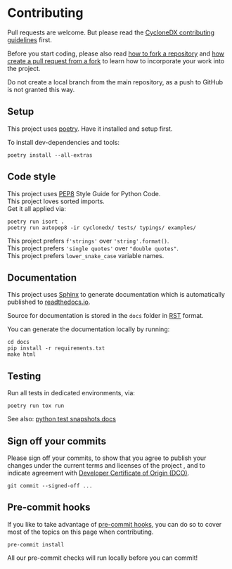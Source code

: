 # Contributing

Pull requests are welcome.
But please read the
[CycloneDX contributing guidelines](https://github.com/CycloneDX/.github/blob/master/CONTRIBUTING.md)
first.

Before you start coding, please also read 
[how to fork a repository](https://docs.github.com/en/pull-requests/collaborating-with-pull-requests/working-with-forks/fork-a-repo)
and [how create a pull request from a fork](https://docs.github.com/en/pull-requests/collaborating-with-pull-requests/proposing-changes-to-your-work-with-pull-requests/creating-a-pull-request-from-a-fork)
to learn how to incorporate your work into the project.

Do not create a local branch from the main repository, as a push to GitHub is not granted this way.
## Setup

This project uses [poetry]. Have it installed and setup first.

To install dev-dependencies and tools:

```shell
poetry install --all-extras
```

## Code style

This project uses [PEP8] Style Guide for Python Code.  
This project loves sorted imports.  
Get it all applied via:

```shell
poetry run isort .
poetry run autopep8 -ir cyclonedx/ tests/ typings/ examples/
```

This project prefers `f'strings'` over `'string'.format()`.  
This project prefers `'single quotes'` over `"double quotes"`.  
This project prefers `lower_snake_case` variable names.  

## Documentation

This project uses [Sphinx] to generate documentation which is automatically published to [readthedocs.io].

Source for documentation is stored in the `docs` folder in [RST] format.

You can generate the documentation locally by running:

```shell
cd docs
pip install -r requirements.txt
make html
```

## Testing

Run all tests in dedicated environments, via:

```shell
poetry run tox run
```

See also: [python test snapshots docs](tests/_data/snapshots/README.md)

## Sign off your commits

Please sign off your commits, to show that you agree to publish your changes under the current terms and licenses of the project
, and to indicate agreement with [Developer Certificate of Origin (DCO)](https://developercertificate.org/).

```shell
git commit --signed-off ...
```

## Pre-commit hooks

If you like to take advantage of [pre-commit hooks], you can do so to cover most of the topics on this page when
contributing.

```shell
pre-commit install
```

All our pre-commit checks will run locally before you can commit!

[poetry]: https://python-poetry.org
[PEP8]: https://www.python.org/dev/peps/pep-0008
[Sphinx]: https://www.sphinx-doc.org/
[readthedocs.io]: https://cyclonedx-python-library.readthedocs.io/
[RST]: https://en.wikipedia.org/wiki/ReStructuredText
[pre-commit hooks]: https://pre-commit.com
